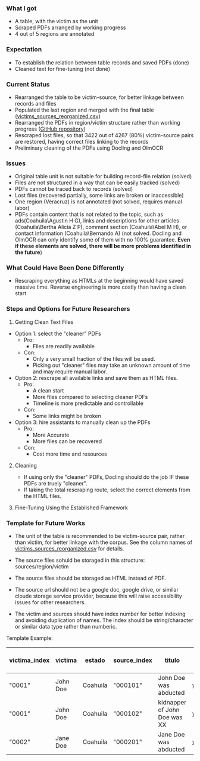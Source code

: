 ### What I got
- A table, with the victim as the unit
- Scraped PDFs arranged by working progress
- 4 out of 5 regions are annotated

### Expectation
- To establish the relation between table records and saved PDFs (done)
- Cleaned text for fine-tuning (not done)

### Current Status
- Rearranged the table to be victim-source, for better linkage between records and files
- Populated the last region and merged with the final table ([victims_sources_reorganized.csv](victims_sources_reorganized.csv)) 
- Rearranged the PDFs in region/victim structure rather than working progress ([GitHub repository](https://github.com/xingyuanzhao-project/UMN-ODIM-Data-Cleaning))
- Rescraped lost files, so that 3422 out of 4267 (80%) victim-source pairs are restored, having correct files linking to the records 
- Preliminary cleaning of the PDFs using Docling and OlmOCR


### Issues
- Original table unit is not suitable for building record-file relation (solved)
- Files are not structured in a way that can be easily tracked (solved)
- PDFs cannot be traced back to records (solved)
- Lost files (recovered partially, some links are broken or inaccessible)
- One region (Veracruz) is not annotated (not solved, requires manual labor)
- PDFs contain content that is not related to the topic, such as ads(Coahuila\Agustin H G), links and descriptions for other articles (Coahuila\Bertha Alicia Z P), comment section (Coahuila\Abel M H), or contact information (Coahuila\Bernando A) (not solved. Docling and OlmOCR can only identify some of them with no 100% guarantee. **Even if these elements are solved, there will be more problems identified in the future**)

### What Could Have Been Done Differently
- Rescraping everything as HTMLs at the beginning would have saved massive time. Reverse engineering is more costly than having a clean start

### Steps and Options for Future Researchers

1. Getting Clean Text Files
- Option 1: select the "cleaner" PDFs
    - Pro: 
        - Files are readily available
    - Con: 
        - Only a very small fraction of the files will be used. 
        - Picking out "cleaner" files may take an unknown amount of time and may require manual labor.
- Option 2: rescrape all available links and save them as HTML files.
    - Pro: 
        - A clean start
        - More files compared to selecting cleaner PDFs
        - Timeline is more predictable and controllable
    - Con: 
        - Some links might be broken
- Option 3: hire assistants to manually clean up the PDFs
    - Pro:
        - More Accurate
        - More files can be recovered
    - Con:
        - Cost more time and resources

2. Cleaning 
   - If using only the "cleaner" PDFs, Docling should do the job IF these PDFs are truely "cleaner". 
   - If taking the total rescraping route, select the correct elements from the HTML files.

3. Fine-Tuning Using the Established Framework

### Template for Future Works

- The unit of the table is recommended to be victim-source pair, rather than victim, for better linkage with the corpus. See the column names of [victims_sources_reorganized.csv](victims_sources_reorganized.csv) for details.

- The source files sohuld be storaged in this structure: sources/region/victim

- The source files should be storaged as HTML instead of PDF.

- The source url should not be a google doc, google drive, or similar cloude storage service provider, because this will raise accessibility issues for other researchers. 

- The victim and sources should have index number for better indexing and avoiding duplication of names. The index should be string/character or similar data type rather than numberic. 

Template Example: 

| victima_index | victima | estado | source_index | titulo | url | directory | file_name | other victim columns... | other source columns... |
| --- | --- | --- | --- | --- | --- | --- | --- | --- | --- |
| "0001" | John Doe | Coahuila | "000101" | John Doe was abducted | www.example.com/john_doe_abducted | /sources/Coahuila/John Doe | John Doe was abducted.html | ... | ... |
| "0001" | John Doe | Coahuila | "000102" | kidnapper of John Doe was XX | www.example.com/john_doe_kindnapper | /sources/Coahuila/John Doe | kidnapper of John Doe was XX.html | ... | ... |
| "0002" | Jane Doe | Coahuila | "000201" | Jane Doe was abducted | www.example.com/jane_doe_abducted | /sources/Coahuila/Jane Doe | Jane Doe was abducted.html | ... | ... |
